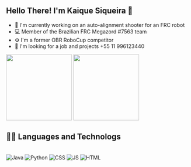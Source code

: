 ## Hello There! I'm Kaique Siqueira 👋
- 🔭 I'm currently working on an auto-alignment shooter for an FRC robot
- 💻 Member of the Brazilian FRC Megazord #7563 team
- ⚙️ I'm a former OBR RoboCup competitor
- 💼 I'm looking for a job and projects +55 11 996123440

<img height="180em" src="https://github-readme-stats.vercel.app/api?username=Kaique-Sique&show_icons=true&theme=dark&include_all_commits=true&count_private=true"/>
<img height="180em" src="https://github-readme-stats.vercel.app/api/top-langs/?username=Kaique-Sique&layout=compact&langs_count=7&theme=dark"/>



## 🧑‍💻 Languages and Technologs
<div style= "display: inline_block" ><br/>
    <img align="center" alt= "Java" src= "https://img.shields.io/badge/Java-ED8B00?style=for-the-badge&logo=openjdk&logoColor=white" />
    <img align="center" alt= "Python" src= "https://img.shields.io/badge/Python-14354C?style=for-the-badge&logo=python&logoColor=white"/>
    <img align="center" alt= "CSS" src= "https://img.shields.io/badge/css-14354C?style=for-the-badge&logo=css&logoColor=white"/>
    <img align="center" alt= "JS" src= "https://img.shields.io/badge/JavaScript-14354C?style=for-the-badge&logo=javaScript&logoColor=white"/>
    <img align="center" alt= "HTML" src= "https://img.shields.io/badge/Html-14354C?style=for-the-badge&logo=Html&logoColor=white"/>
</div><br/>

<!--
**Kaique-Sique/Kaique-Sique** is a ✨ _special_ ✨ repository because its `README.md` (this file) appears on your GitHub profile.

Here are some ideas to get you started:

- 🔭 I’m currently working on ...
- 🌱 I’m currently learning ...
- 👯 I’m looking to collaborate on ...
- 🤔 I’m looking for help with ...
- 💬 Ask me about ...
- 📫 How to reach me: ...
- 😄 Pronouns: ...
- ⚡ Fun fact: ...
-->
